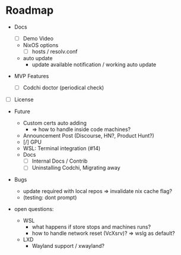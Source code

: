 # Roadmap

- Docs
    - [ ] Demo Video
    - NixOS options
        - [ ] hosts / resolv.conf
    - auto update
        - update available notification / working auto update
    

- MVP Features
    - [ ] Codchi doctor (periodical check)

- [ ] License

- Future
    - Custom certs auto adding
        - => how to handle inside code machines?
    - Announcement Post (Discourse, HN?, Product Hunt?)
    - [/] GPU
    - WSL:
        Terminal integration (#14)
    - Docs
        - [ ] Internal Docs / Contrib
        - [ ] Uninstalling Codchi, Migrating away

- Bugs
    - update required with local repos => invalidate nix cache flag?
    - (testing: dont prompt)

- open questions:
    - WSL
        - what happens if store stops and machines runs?
        - how to handle network reset (VcXsrv)? 
            => wslg as default?
    - LXD
        - Wayland support / xwayland?
